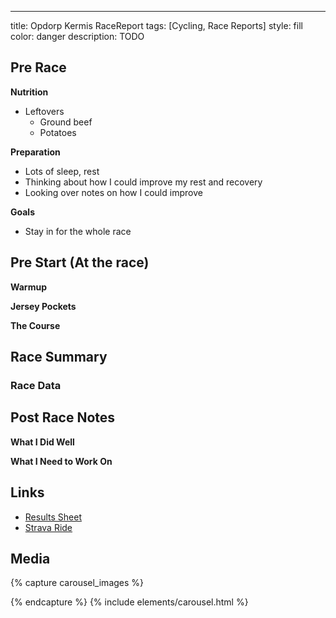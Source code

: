 ---
title: Opdorp Kermis RaceReport
tags: [Cycling, Race Reports]
style: fill
color: danger
description: TODO

## Pre Race

**Nutrition**
- Leftovers
  - Ground beef
  - Potatoes

**Preparation**
- Lots of sleep, rest
- Thinking about how I could improve my rest and recovery
- Looking over notes on how I could improve

**Goals**
- Stay in for the whole race


## Pre Start (At the race)

**Warmup**


**Jersey Pockets**


**The Course**


## Race Summary



### Race Data



## Post Race Notes

**What I Did Well**


**What I Need to Work On**


## Links

- [Results Sheet](TODO)
- [Strava Ride](TODO)

## Media

{% capture carousel_images %}


{% endcapture %}
{% include elements/carousel.html %}